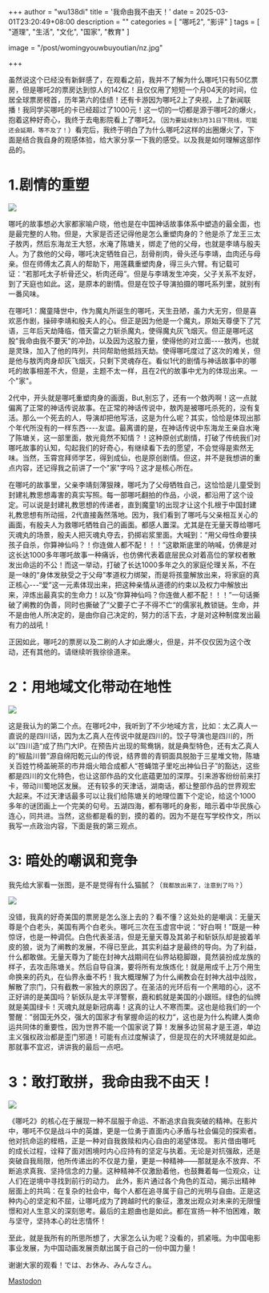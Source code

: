 +++
author = "wu138di"
title = '我命由我不由天！'
date = 2025-03-01T23:20:49+08:00
description = ""
categories = [
    "哪吒2",
    "影评"
]
tags = [
    "道理",
    "生活",
    "文化",
    "国家",
    "教育"
]

image = "/post/womingyouwbuyoutian/nz.jpg"

+++

虽然说这个已经没有新鲜感了，在观看之前，我并不了解为什么哪吒1只有50亿票房，但是哪吒2的票房达到惊人的142亿！且仅仅用了短短一个月04天的时间，位居全球票房榜首，历年第六的佳绩！还有卡游因为哪吒2上了央视，上了新闻联播！我同学买哪吒的卡已经超过了1000元！这一切的一切都是源于哪吒2的爆火，抱着这种好奇心，我终于去电影院看上了哪吒2。（```因为要延续到3月31日下院线，可能还会延期，等不及了！```）看完后，我终于明白了为什么哪吒2这样的出圈爆火了，下面是结合我自身的观感体验，给大家分享一下我的感受。以及我是如何理解这部作品的。

# 1.剧情的重塑

![](/post/womingyouwbuyoutian/nz2.png)

哪吒的故事想必大家都家喻户晓，他也是在中国神话故事体系中塑造的最全面，也是最完整的人物。但是，大家是否还记得他是怎么重塑肉身的？他是杀了龙王三太子敖丙，然后东海龙王大怒，水淹了陈塘关，绑走了他的父母，也就是李靖与殷夫人。为了救他的父母，哪吒决定牺牲自己，刮骨削肉，骨头还与李靖，血肉还与母亲。但在师傅太乙真人的帮助下，用莲藕重塑肉身，得三头六臂。有记载可证：“若那吒太子析骨还父，析肉还母”。但是与李靖发生冲突，父子关系不友好，到了天庭也如此。这，是原本的剧情。但是在饺子导演拍摄的哪吒系列里，就别有一番风味。

 在哪吒1：魔童降世中，作为魔丸所诞生的哪吒，天生丑陋，虽力大无穷，但是喜欢恶作剧，操碎李靖和殷夫人的心。但正是因为他是一个魔丸，原始天尊便下了咒语，三年后天劫降临，借天雷之力斩杀魔丸，使得魔丸灰飞烟灭。但正是哪吒这股"我命由我不要天"的冲劲，以及因为这股力量，使得他的对立面----敖丙，也就是灵珠，加入了他的阵列，共同帮助他抵挡天劫。使得哪吒度过了这次的难关，但是他与敖丙肉身却灰飞烟灭，只剩下灵魂存在。看似1代的剧情与神话故事中的哪吒的故事相差不大，但是，主题不太一样，且在2代的故事中尤为的体现出来。一个"家"。

2代中，开头就是哪吒重塑肉身的画面，But,别忘了，还有一个敖丙啊！这一点就偏离了正常的神话传说故事。在正常的神话传说中，敖丙是被哪吒杀死的，没有复活。那么一个死去的人，导演却把他写活，这是为什么呢？其实，恰恰是体现出那个年代所没有的一样东西----友谊。最离谱的是，在神话传说中东海龙王亲自水淹了陈塘关，这一部里面，敖光竟然不知情？！这种原创式剧情，打破了传统我们对哪吒故事的认知，勾起我们的好奇心，有继续看下去的愿望，不会觉得是索然无味。当然，玉霄宫拜师学艺，得到成仙，也是原创剧情。但这，并不是我想讲的重点内容，还记得我之前讲了一个"家"字吗？这才是核心所在。

在哪吒的故事里，父亲李靖刻薄狠辣，哪吒为了父母牺牲自己，这恰恰是儿童受到封建礼教思想毒害的真实写照。每一部哪吒翻拍的作品，小说，都沿用了这个设定。可以说是封建礼教思想的传递者，直到魔童1的出现才让这个扎根于中国封建礼教思想有所动摇，2代直接轰然落地。因为，我们看到了哪吒与父亲相互关心的画面，有殷夫人为救哪吒牺牲自己的画面。都感人置深。尤其是在无量天尊给哪吒灭魂丸的场景，殷夫人把灭魂丸夺去，扔掷岩浆里面。大喊到：“用父母性命要挟孩子自杀，你算神仙吗？！你连做人都不配！！！”这歇斯底里的呐喊，仿佛是对这长达1000多年哪吒故事一种痛诉，也仿佛代表着底层民众对着高位的掌权者散发出命运的不公！而这一举动，打破了长达1000多年之久的家庭伦理关系，不在是一味的“身体发肤受之于父母”孝道权力绑架，而是将孩童解放出来，将家庭的真正核心---“爱”这一元素体现出来，把这种亲情从道德的约束以及权力中解放出来，淬炼出最真实的生命力！以及“你算神仙吗？你连做人都不配！！！”一句话撕破了阐教的伪善，同时也撕破了”父要子亡子不得不亡“的儒家礼教锁链。生命，并不是由他人所决定的，是由你自己决定的，努力的活下去，才是对这种制度发出最有力的战吼！
    
正因如此，哪吒2的票房以及二刷的人才如此爆火，但是，并不仅仅因为这个改动，还有其他的。请继续听我徐徐道来。

# 2：用地域文化带动在地性

![](/post/womingyouwbuyoutian/nz3.png)

  这是我认为的第二个点。在哪吒2中，我听到了不少地域方言，比如：太乙真人一直说的是四川话，因为太乙真人在传说中就是四川的。饺子导演也是四川的，所以”四川造“成了热门大IP。在预告片出现的鸳鸯锅，就是典型特色，还有太乙真人的“椒盐川普”源自绵阳乾元山的传说，结界兽的青铜面具脱胎于三星堆文物，陈塘关百姓竹椅盖碗茶的市井烟火暗合成都人“苍蝇馆子里吃出神仙日子”的豁达，这些都是四川的文化特色，也让这部作品的文化底蕴更加的深厚。引来游客纷纷前来打卡，带动川蜀地区发展。
 还有较多的天津话，湖南话，都让整部作品的世界观宏大起来。不过天津话最多可以让我们给陈塘关的地理位置下个定论，给这个1000多年的谜团画上一个完美的句号。五湖四海，都有哪吒的身影，暗示着中华民族心连心，同共进。当然，这些都是看的到，摸的着的。因为不是在写学校作文，所以我写一点政治内容，下面是我的第三观点。

 # 3: 暗处的嘲讽和竞争

 我先给大家看一张图，是不是觉得有什么猫腻？（```我都放出来了，注意到了吗？```）

![](/post/womingyouwbuyoutian/zz.png)

 没错，我真的好奇美国的票房是怎么涨上去的？看不懂？这处处的是嘲讽：无量天尊是个白老头，美国有两个白老头。哪吒三次在玉虚宫中说：“好白啊！”既是一种惊讶，也是一种调侃。白色代表圣洁，但是无量天尊及其弟子和斩妖队却是披着羊皮的狼，说为了阐教的发展，不得已至此，其实利益才是最终的导向。为了利益，什么都敢做。无量天尊为了能在封神大战期间在仙界站稳脚跟，竟然装扮成龙族的样子，去攻击陈塘关。然后自导自演，要将所有龙族炼化！就是用成千上万个用生命换来的药丸，在仙界永垂不朽！我大概理解了为什么阐教会在封神大战中战败，解散了宗门，只有截教一家独大的原因了。在圣洁的光环后有一个黑暗的心，这不正好讲的是美国吗？斩妖队是太平洋警察，鹿和鹤就是美国的小跟班。绿色的仙牌就是美国绿卡！灭魂丸就是新冠病毒！这真的让人不寒而栗。这也是给我们的一个警醒：”弱国无外交，强大的国家才有掌握命运的权力“，这也是为什么构建人类命运共同体的重要性，因为世界不能一个国家说了算！发展多边贸易才是王道，单边主义强权政治都是歪门邪道！可能有点过度解读了，但是现在的大环境就是如此。那就事不宜迟，讲讲我的最后一点吧。

 # 3：敢打敢拼，我命由我不由天！

![](/post/womingyouwbuyoutian/nz2.png)

 《哪吒2》的核心在于展现一种不屈服于命运、不断追求自我突破的精神。在影片中，哪吒不仅是战斗中的英雄，更是一位勇于直面内心矛盾与社会偏见的探索者。他对抗命运的桎梏，正是一种对自我救赎和内心自由的渴望体现。
影片借由哪吒的成长过程，诠释了面对困境时内心应持有的坚定与执着。无论是对抗强敌，还是突破自我局限，他所传递出的不仅是力量，更是一种精神——那就是永不放弃、不断追求真我、坚持信念的力量。这种精神不仅激励着他，也鼓舞着每一位观众，让人们在逆境中寻找到前行的动力。
此外，影片通过各个角色的互动，揭示出精神层面上的共鸣：在复杂的社会中，每个人都在追寻属于自己的光明与自由。正是这种内心的坚定和不屈，让哪吒成为了跨越时代的象征，激发出观众对未来的无限憧憬和对人生意义的深刻思考。最后的主题曲也是如此。都在宣扬一种不怕困难，敢与坚守，坚持本心的壮志情怀！

至此，就是我所有的所思所想了，大家怎么认为呢？没看的，抓紧哦。为中国电影事业发展，为中国动画发展贡献出属于自己的一份中国力量！

谢谢大家的观看！では、お休み、みんなさん。

<a rel="me" href="https://anisaga.life/@wu138di">Mastodon</a>